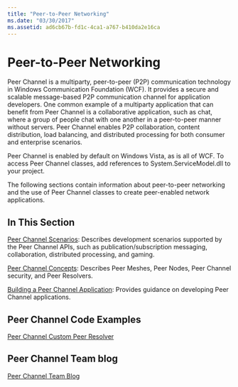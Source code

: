 ```yaml
---
title: "Peer-to-Peer Networking"
ms.date: "03/30/2017"
ms.assetid: ad6cb67b-fd1c-4ca1-a767-b410da2e16ca
---
```

# Peer-to-Peer Networking
Peer Channel is a multiparty, peer-to-peer (P2P) communication technology in Windows Communication Foundation (WCF). It provides a secure and scalable message-based P2P communication channel for application developers. One common example of a multiparty application that can benefit from Peer Channel is a collaborative application, such as chat, where a group of people chat with one another in a peer-to-peer manner without servers. Peer Channel enables P2P collaboration, content distribution, load balancing, and distributed processing for both consumer and enterprise scenarios.  
  
 Peer Channel is enabled by default on Windows Vista, as is all of WCF. To access Peer Channel classes, add references to System.ServiceModel.dll to your project.  
  
 The following sections contain information about peer-to-peer networking and the use of Peer Channel classes to create peer-enabled network applications.  
  
## In This Section  
 [Peer Channel Scenarios](peer-channel-scenarios.md):  Describes development scenarios supported by the Peer Channel APIs, such as publication/subscription messaging, collaboration, distributed processing, and gaming.  
  
 [Peer Channel Concepts](peer-channel-concepts.md):  Describes Peer Meshes, Peer Nodes, Peer Channel security, and Peer Resolvers.  
  
 [Building a Peer Channel Application](building-a-peer-channel-application.md):  Provides guidance on developing Peer Channel applications.  
  
## Peer Channel Code Examples  
 [Peer Channel Custom Peer Resolver](/previous-versions/dotnet/netframework-3.5/ms751466(v=vs.90))  
  
## Peer Channel Team blog  
 [Peer Channel Team Blog](/archive/blogs/peerchan/)
